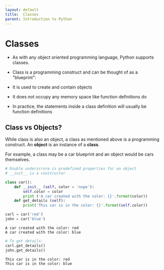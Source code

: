 ```yaml
---
layout: default
title:  Classes
parent: Introduction to Python
---
```


# Classes
+ As with any object oriented programming language, Python supports classes.
+ Class is a programming construct and can be thought of as a "blueprint":
 + It is used to create and contain objects
 + It does not occupy any memory space like function definitions do

+ In practice, the statements inside a class definition will usually be function definitions

## Class vs Objects?
While class is also an object, a class as mentioned above is a programming construct. An __object__ is an instance of a __class__.

For example, a class may be a car blueprint and an object would be cars themselves.




```python
# Double underscrore is predefined properties for an object
# __init__ is a constructor
```


```python
class car():
    def __init__ (self, color = 'nope'):
        self.color = color
        print ('A car created with the color: {}'.format(color))
    def get_details (self):
        print('This car is in the color: {}'.format(self.color))
```


```python
carl = car('red')
john = car('blue')
```

    A car created with the color: red
    A car created with the color: blue



```python
# To get details:
carl.get_details()
john.get_details()
```

    This car is in the color: red
    This car is in the color: blue
